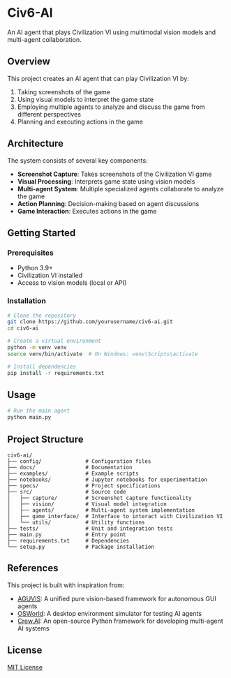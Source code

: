 # Civ6-AI

An AI agent that plays Civilization VI using multimodal vision models and multi-agent collaboration.

## Overview

This project creates an AI agent that can play Civilization VI by:
1. Taking screenshots of the game
2. Using visual models to interpret the game state
3. Employing multiple agents to analyze and discuss the game from different perspectives
4. Planning and executing actions in the game

## Architecture

The system consists of several key components:
- **Screenshot Capture**: Takes screenshots of the Civilization VI game
- **Visual Processing**: Interprets game state using vision models
- **Multi-agent System**: Multiple specialized agents collaborate to analyze the game
- **Action Planning**: Decision-making based on agent discussions
- **Game Interaction**: Executes actions in the game

## Getting Started

### Prerequisites

- Python 3.9+
- Civilization VI installed
- Access to vision models (local or API)

### Installation

```bash
# Clone the repository
git clone https://github.com/yourusername/civ6-ai.git
cd civ6-ai

# Create a virtual environment
python -m venv venv
source venv/bin/activate  # On Windows: venv\Scripts\activate

# Install dependencies
pip install -r requirements.txt
```

## Usage

```bash
# Run the main agent
python main.py
```

## Project Structure

```
civ6-ai/
├── config/              # Configuration files
├── docs/                # Documentation
├── examples/            # Example scripts
├── notebooks/           # Jupyter notebooks for experimentation
├── specs/               # Project specifications
├── src/                 # Source code
│   ├── capture/         # Screenshot capture functionality
│   ├── vision/          # Visual model integration
│   ├── agents/          # Multi-agent system implementation
│   ├── game_interface/  # Interface to interact with Civilization VI
│   └── utils/           # Utility functions
├── tests/               # Unit and integration tests
├── main.py              # Entry point
├── requirements.txt     # Dependencies
└── setup.py             # Package installation
```

## References

This project is built with inspiration from:
- [AGUVIS](https://github.com/xlang-ai/aguvis): A unified pure vision-based framework for autonomous GUI agents
- [OSWorld](https://github.com/xlang-ai/OSWorld): A desktop environment simulator for testing AI agents
- [Crew.AI](https://docs.crewai.com): An open-source Python framework for developing multi-agent AI systems

## License

[MIT License](LICENSE)
